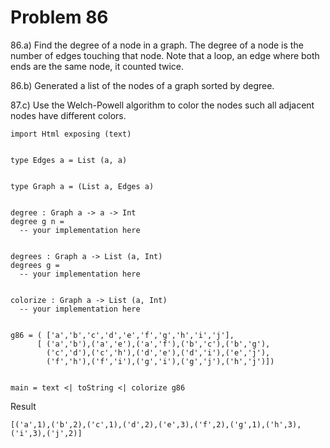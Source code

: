 # Problem 86

86.a) Find the degree of a node in a graph. The degree  of a node is the number of edges touching that node. Note that a loop, an edge where both ends are the same node, it counted twice.

86.b) Generated a list of the nodes of a graph sorted by degree.

87.c) Use the Welch-Powell algorithm to color the nodes such all adjacent nodes have different colors. 

```
import Html exposing (text)


type Edges a = List (a, a)


type Graph a = (List a, Edges a)


degree : Graph a -> a -> Int
degree g n = 
  -- your implementation here
  
  
degrees : Graph a -> List (a, Int)
degrees g = 
  -- your implementation here


colorize : Graph a -> List (a, Int)
  -- your implementation here
  

g86 = ( ['a','b','c','d','e','f','g','h','i','j'],
      [ ('a','b'),('a','e'),('a','f'),('b','c'),('b','g'),
        ('c','d'),('c','h'),('d','e'),('d','i'),('e','j'),
        ('f','h'),('f','i'),('g','i'),('g','j'),('h','j')])
        

main = text <| toString <| colorize g86
```

Result
```
[('a',1),('b',2),('c',1),('d',2),('e',3),('f',2),('g',1),('h',3),('i',3),('j',2)]
```